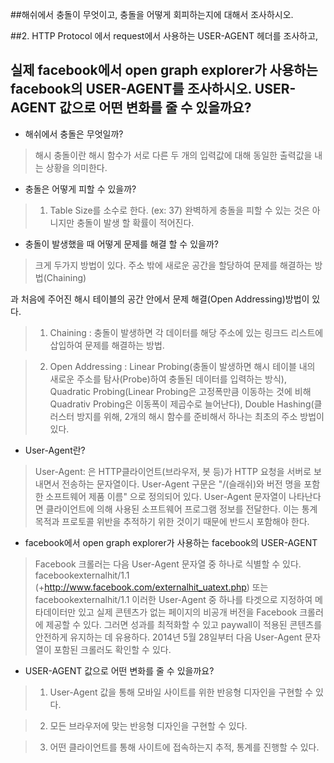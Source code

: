 ##해쉬에서 충돌이 무엇이고, 충돌을 어떻게 회피하는지에 대해서 조사하시오.



##2. HTTP Protocol 에서 request에서 사용하는 USER-AGENT 헤더를 조사하고,

## 실제 facebook에서 open graph explorer가 사용하는 facebook의 USER-AGENT를 조사하시오. USER-AGENT 값으로 어떤 변화를 줄 수 있을까요?





* 해쉬에서 충돌은 무엇일까?



> 해시 충돌이란 해시 함수가 서로 다른 두 개의 입력값에 대해 동일한 출력값을 내는 상황을 의미한다.







* 충돌은 어떻게 피할 수 있을까?



> 1. Table Size를 소수로 한다. (ex: 37) 완벽하게 충돌을 피할 수 있는 것은 아니지만 충돌이 발생 할 확률이 적어진다. 





* 충돌이 발생했을 때 어떻게 문제를 해결 할 수 있을까?



> 크게 두가지 방법이 있다. 주소 밖에 새로운 공간을 할당하여 문제를 해결하는 방법(Chaining)

  과 처음에 주어진 해시 테이블의 공간 안에서 문제 해결(Open Addressing)방법이 있다.



> 1. Chaining : 충돌이 발생하면 각 데이터를 해당 주소에 있는 링크드 리스트에 삽입하여 문제를 해결하는 방법.



> 2. Open Addressing : Linear Probing(충돌이 발생하면 해시 테이블 내의 새로운 주소를 탐사(Probe)하여 충돌된 데이터를 입력하는 방식), Quadratic Probing(Linear Probing은 고정폭만큼 이동하는 것에 비해 Quadrativ Probing은 이동폭이 제곱수로 늘어난다), Double Hashing(클러스터 방지를 위해, 2개의 해시 함수를 준비해서 하나는 최초의 주소 방법이 있다.

                         

* User-Agent란? 


> User-Agent: <something>은 HTTP클라이언트(브라우저, 봇 등)가 HTTP 요청을 서버로 보내면서 전송하는 문자열이다. User-Agent 구문은 "/(슬래쉬)와 버전 명을 포함한 소프트웨어 제품 이름" 
으로 정의되어 있다. User-Agent 문자열이 나타난다면 클라이언트에 의해 사용된 소프트웨어 프로그램 정보를 전달한다. 이는 통계 목적과 프로토콜 위반을 추적하기 위한 것이기
때문에 반드시 포함해야 한다.



* facebook에서 open graph explorer가 사용하는 facebook의 USER-AGENT



> Facebook 크롤러는 다음 User-Agent 문자열 중 하나로 식별할 수 있다. facebookexternalhit/1.1 (+http://www.facebook.com/externalhit_uatext.php) 또는 facebookexternalhit/1.1 이러한 User-Agent 중 하나를 타겟으로 지정하여 메타데이터만 있고 실제 콘텐츠가 없는 페이지의 비공개 버전을 Facebook 크롤러에 제공할 수 있다. 그러면 성과를 최적화할 수 있고 paywall이 적용된 콘텐츠를 안전하게 유지하는 데 유용하다. 2014년 5월 28일부터 다음 User-Agent 문자열이 포함된 크롤러도 확인할 수 있다.

*  USER-AGENT 값으로 어떤 변화를 줄 수 있을까요?

> 1. User-Agent 값을 통해 모바일 사이트를 위한 반응형 디자인을 구현할 수 있다.

> 2. 모든 브라우저에 맞는 반응형 디자인을 구현할 수 있다.

> 3. 어떤 클라이언트를 통해 사이트에 접속하는지 추적, 통계를 진행할 수 있다.
